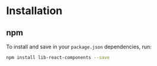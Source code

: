 # Installation

## npm

To install and save in your `package.json` dependencies, run:

```sh
npm install lib-react-components --save
```